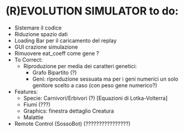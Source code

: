 # (R)EVOLUTION SIMULATOR to do:
- Sistemare il codice
- Riduzione spazio dati
- Loading Bar per il caricamento del replay
- GUI crazione simulazione
- Rimuovere eat_coeff come gene ?
- To Correct:
    - Riproduzione per media dei caratteri genetici:
        - Grafo Bipartito (?)
        - Geni: riproduzione sessuata ma per i geni numerici un solo genitore scelto a caso (con peso gene numerico?)
- Features:
    - Specie: Carnivori/Erbivori (?) [Equazioni di Lotka-Volterra]
    - Fiumi (???)
    - Graphics: finestra dettaglio Creatura
    - Malattie
- Remote Control (SossoBot) (????????????????)